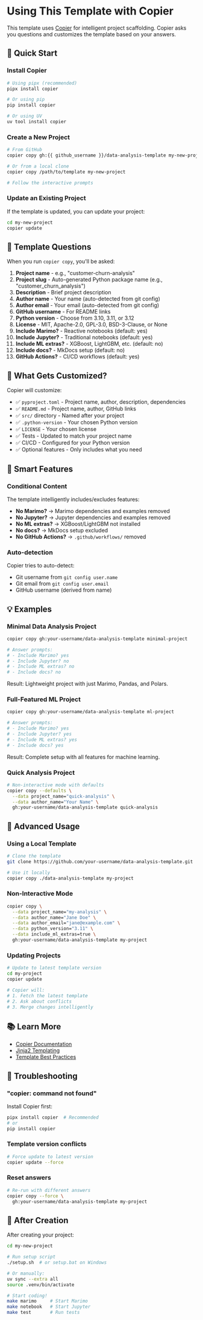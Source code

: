 # Using This Template with Copier

This template uses [Copier](https://copier.readthedocs.io/) for intelligent project scaffolding. Copier asks you questions and customizes the template based on your answers.

## 🚀 Quick Start

### Install Copier

```bash
# Using pipx (recommended)
pipx install copier

# Or using pip
pip install copier

# Or using UV
uv tool install copier
```

### Create a New Project

```bash
# From GitHub
copier copy gh:{{ github_username }}/data-analysis-template my-new-project

# Or from a local clone
copier copy /path/to/template my-new-project

# Follow the interactive prompts
```

### Update an Existing Project

If the template is updated, you can update your project:

```bash
cd my-new-project
copier update
```

## 📝 Template Questions

When you run `copier copy`, you'll be asked:

1. **Project name** - e.g., "customer-churn-analysis"
2. **Project slug** - Auto-generated Python package name (e.g., "customer_churn_analysis")
3. **Description** - Brief project description
4. **Author name** - Your name (auto-detected from git config)
5. **Author email** - Your email (auto-detected from git config)
6. **GitHub username** - For README links
7. **Python version** - Choose from 3.10, 3.11, or 3.12
8. **License** - MIT, Apache-2.0, GPL-3.0, BSD-3-Clause, or None
9. **Include Marimo?** - Reactive notebooks (default: yes)
10. **Include Jupyter?** - Traditional notebooks (default: yes)
11. **Include ML extras?** - XGBoost, LightGBM, etc. (default: no)
12. **Include docs?** - MkDocs setup (default: no)
13. **GitHub Actions?** - CI/CD workflows (default: yes)

## 🎯 What Gets Customized?

Copier will customize:

- ✅ `pyproject.toml` - Project name, author, description, dependencies
- ✅ `README.md` - Project name, author, GitHub links
- ✅ `src/` directory - Named after your project
- ✅ `.python-version` - Your chosen Python version
- ✅ `LICENSE` - Your chosen license
- ✅ Tests - Updated to match your project name
- ✅ CI/CD - Configured for your Python version
- ✅ Optional features - Only includes what you need

## 🔄 Smart Features

### Conditional Content

The template intelligently includes/excludes features:

- **No Marimo?** → Marimo dependencies and examples removed
- **No Jupyter?** → Jupyter dependencies and examples removed
- **No ML extras?** → XGBoost/LightGBM not installed
- **No docs?** → MkDocs setup excluded
- **No GitHub Actions?** → `.github/workflows/` removed

### Auto-detection

Copier tries to auto-detect:

- Git username from `git config user.name`
- Git email from `git config user.email`
- GitHub username (derived from name)

## 💡 Examples

### Minimal Data Analysis Project

```bash
copier copy gh:your-username/data-analysis-template minimal-project

# Answer prompts:
# - Include Marimo? yes
# - Include Jupyter? no
# - Include ML extras? no
# - Include docs? no
```

Result: Lightweight project with just Marimo, Pandas, and Polars.

### Full-Featured ML Project

```bash
copier copy gh:your-username/data-analysis-template ml-project

# Answer prompts:
# - Include Marimo? yes
# - Include Jupyter? yes
# - Include ML extras? yes
# - Include docs? yes
```

Result: Complete setup with all features for machine learning.

### Quick Analysis Project

```bash
# Non-interactive mode with defaults
copier copy --defaults \
  --data project_name="quick-analysis" \
  --data author_name="Your Name" \
  gh:your-username/data-analysis-template quick-analysis
```

## 🔧 Advanced Usage

### Using a Local Template

```bash
# Clone the template
git clone https://github.com/your-username/data-analysis-template.git

# Use it locally
copier copy ./data-analysis-template my-project
```

### Non-Interactive Mode

```bash
copier copy \
  --data project_name="my-analysis" \
  --data author_name="Jane Doe" \
  --data author_email="jane@example.com" \
  --data python_version="3.11" \
  --data include_ml_extras=true \
  gh:your-username/data-analysis-template my-project
```

### Updating Projects

```bash
# Update to latest template version
cd my-project
copier update

# Copier will:
# 1. Fetch the latest template
# 2. Ask about conflicts
# 3. Merge changes intelligently
```

## 📚 Learn More

- [Copier Documentation](https://copier.readthedocs.io/)
- [Jinja2 Templating](https://jinja.palletsprojects.com/)
- [Template Best Practices](https://copier.readthedocs.io/en/stable/creating/)

## 🐛 Troubleshooting

### "copier: command not found"

Install Copier first:
```bash
pipx install copier  # Recommended
# or
pip install copier
```

### Template version conflicts

```bash
# Force update to latest version
copier update --force
```

### Reset answers

```bash
# Re-run with different answers
copier copy --force \
  gh:your-username/data-analysis-template my-project
```

## 🎉 After Creation

After creating your project:

```bash
cd my-new-project

# Run setup script
./setup.sh  # or setup.bat on Windows

# Or manually:
uv sync --extra all
source .venv/bin/activate

# Start coding!
make marimo     # Start Marimo
make notebook   # Start Jupyter
make test       # Run tests
```